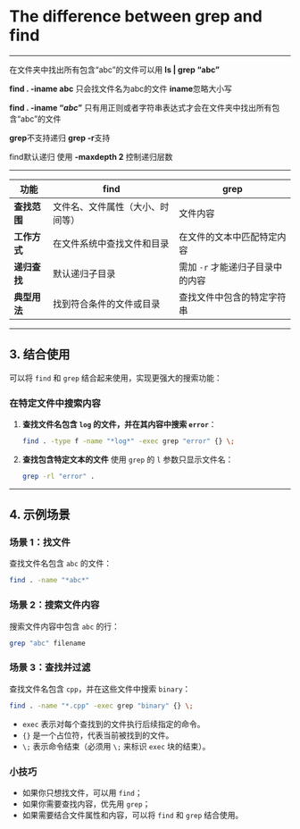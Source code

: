 # The difference between grep and find

---

在文件夹中找出所有包含“abc”的文件可以用 **ls | grep “abc”** 

**find . -iname abc** 只会找文件名为abc的文件 **iname**忽略大小写

**find . -iname “*abc*”** 只有用正则或者字符串表达式才会在文件夹中找出所有包含“abc”的文件

**grep**不支持递归 **grep -r**支持 

find默认递归 使用 **-maxdepth 2** 控制递归层数

---

| **功能** | **find** | **grep** |
| --- | --- | --- |
| **查找范围** | 文件名、文件属性（大小、时间等） | 文件内容 |
| **工作方式** | 在文件系统中查找文件和目录 | 在文件的文本中匹配特定内容 |
| **递归查找** | 默认递归子目录 | 需加 `-r` 才能递归子目录中的内容 |
| **典型用法** | 找到符合条件的文件或目录 | 查找文件中包含的特定字符串 |

---

## **3. 结合使用**

可以将 `find` 和 `grep` 结合起来使用，实现更强大的搜索功能：

### **在特定文件中搜索内容**

1. **查找文件名包含 `log` 的文件，并在其内容中搜索 `error`**：
    
    ```bash
    find . -type f -name "*log*" -exec grep "error" {} \;
    
    ```
    
2. **查找包含特定文本的文件**
使用 `grep` 的 `l` 参数只显示文件名：
    
    ```bash
    grep -rl "error" .
    
    ```
    

---

## **4. 示例场景**

### **场景 1：找文件**

查找文件名包含 `abc` 的文件：

```bash
find . -name "*abc*"

```

### **场景 2：搜索文件内容**

搜索文件内容中包含 `abc` 的行：

```bash
grep "abc" filename

```

### **场景 3：查找并过滤**

查找文件名包含 `cpp`，并在这些文件中搜索 `binary`：

```bash
find . -name "*.cpp" -exec grep "binary" {} \;
```

- `exec` 表示对每个查找到的文件执行后续指定的命令。
- `{}` 是一个占位符，代表当前被找到的文件。
- `\;` 表示命令结束（必须用 `\;` 来标识 `exec` 块的结束）。

### **小技巧**

- 如果你只想找文件，可以用 `find`；
- 如果你需要查找内容，优先用 `grep`；
- 如果需要结合文件属性和内容，可以将 `find` 和 `grep` 结合使用。
